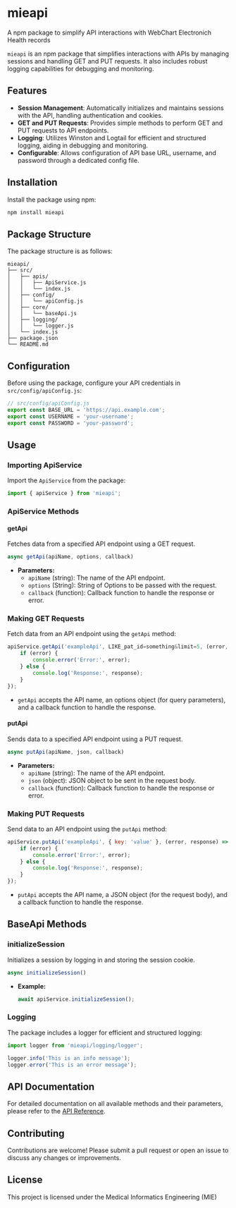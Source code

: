 
# mieapi
A npm package to simplify API interactions with WebChart Electronich Health records

`mieapi` is an npm package that simplifies interactions with APIs by managing sessions and handling GET and PUT requests. It also includes robust logging capabilities for debugging and monitoring.

## Features

- **Session Management**: Automatically initializes and maintains sessions with the API, handling authentication and cookies.
- **GET and PUT Requests**: Provides simple methods to perform GET and PUT requests to API endpoints.
- **Logging**: Utilizes Winston and Logtail for efficient and structured logging, aiding in debugging and monitoring.
- **Configurable**: Allows configuration of API base URL, username, and password through a dedicated config file.

## Installation

Install the package using npm:

```sh
npm install mieapi
```

## Package Structure

The package structure is as follows:

```
mieapi/
├── src/
│   ├── apis/
│   │   ├── ApiService.js
│   │   └── index.js
│   ├── config/
│   │   └── apiConfig.js
│   ├── core/
│   │   └── baseApi.js
│   ├── logging/
│   │   └── logger.js
│   └── index.js
├── package.json
└── README.md
```

## Configuration

Before using the package, configure your API credentials in `src/config/apiConfig.js`:

```javascript
// src/config/apiConfig.js
export const BASE_URL = 'https://api.example.com';
export const USERNAME = 'your-username';
export const PASSWORD = 'your-password';
```

## Usage

### Importing ApiService

Import the `ApiService` from the package:

```javascript
import { apiService } from 'mieapi';
```
### ApiService Methods

#### getApi

Fetches data from a specified API endpoint using a GET request.

```javascript
async getApi(apiName, options, callback)
```
- **Parameters:**
  - `apiName` (string): The name of the API endpoint.
  - `options` (String): String of Options to be passed with the request.
  - `callback` (function): Callback function to handle the response or error.

### Making GET Requests


Fetch data from an API endpoint using the `getApi` method:

```javascript
apiService.getApi('exampleApi', LIKE_pat_id=something&limit=5, (error, response) => {
    if (error) {
        console.error('Error:', error);
    } else {
        console.log('Response:', response);
    }
});
```

- `getApi` accepts the API name, an options object (for query parameters), and a callback function to handle the response.

#### putApi

Sends data to a specified API endpoint using a PUT request.

```javascript
async putApi(apiName, json, callback)
```

- **Parameters:**
  - `apiName` (string): The name of the API endpoint.
  - `json` (object): JSON object to be sent in the request body.
  - `callback` (function): Callback function to handle the response or error.

### Making PUT Requests

Send data to an API endpoint using the `putApi` method:

```javascript
apiService.putApi('exampleApi', { key: 'value' }, (error, response) => {
    if (error) {
        console.error('Error:', error);
    } else {
        console.log('Response:', response);
    }
});
```

- `putApi` accepts the API name, a JSON object (for the request body), and a callback function to handle the response.

## BaseApi Methods

### initializeSession

Initializes a session by logging in and storing the session cookie.

```javascript
async initializeSession()
```

- **Example:**
  ```javascript
  await apiService.initializeSession();
  ```


### Logging

The package includes a logger for efficient and structured logging:

```javascript
import logger from 'mieapi/logging/logger';

logger.info('This is an info message');
logger.error('This is an error message');
```

## API Documentation

For detailed documentation on all available methods and their parameters, please refer to the [API Reference](https://github.com/abroa01/mie-webChartApi).

## Contributing

Contributions are welcome! Please submit a pull request or open an issue to discuss any changes or improvements.

## License

This project is licensed under the Medical Informatics Engineering (MIE)
